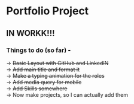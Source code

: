 # Portfolio Project

## IN WORKK!!!

### Things to do (so far) -
-> ~~Basic Layout with GitHub and LinkedIN~~ <br/>
-> ~~Add main title and format it~~ <br/>
-> ~~Make a typing animation for the roles~~ <br/>
-> ~~Add media query for mobile~~ <br/>
-> ~~Add Skills somewhere~~ <br/>
-> Now make projects, so I can actually add them
